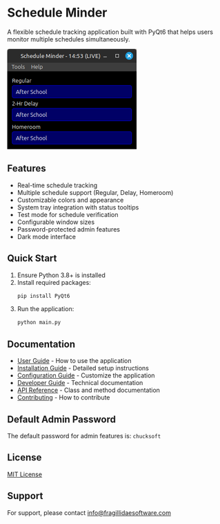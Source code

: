 # Schedule Minder

A flexible schedule tracking application built with PyQt6 that helps users monitor multiple schedules simultaneously.

![Schedule Minder Screenshot](docs/images/schedule_minder_screenshot.png)

## Features
- Real-time schedule tracking
- Multiple schedule support (Regular, Delay, Homeroom)
- Customizable colors and appearance
- System tray integration with status tooltips
- Test mode for schedule verification
- Configurable window sizes
- Password-protected admin features
- Dark mode interface

## Quick Start
1. Ensure Python 3.8+ is installed
2. Install required packages:
   ```bash
   pip install PyQt6
   ```
3. Run the application:
   ```bash
   python main.py
   ```

## Documentation
- [User Guide](docs/user_guide.md) - How to use the application
- [Installation Guide](docs/installation.md) - Detailed setup instructions
- [Configuration Guide](docs/configuration.md) - Customize the application
- [Developer Guide](docs/developer/README.md) - Technical documentation
- [API Reference](docs/api/README.md) - Class and method documentation
- [Contributing](docs/CONTRIBUTING.md) - How to contribute

## Default Admin Password
The default password for admin features is: `chucksoft`

## License
[MIT License](LICENSE)

## Support
For support, please contact info@fragillidaesoftware.com 